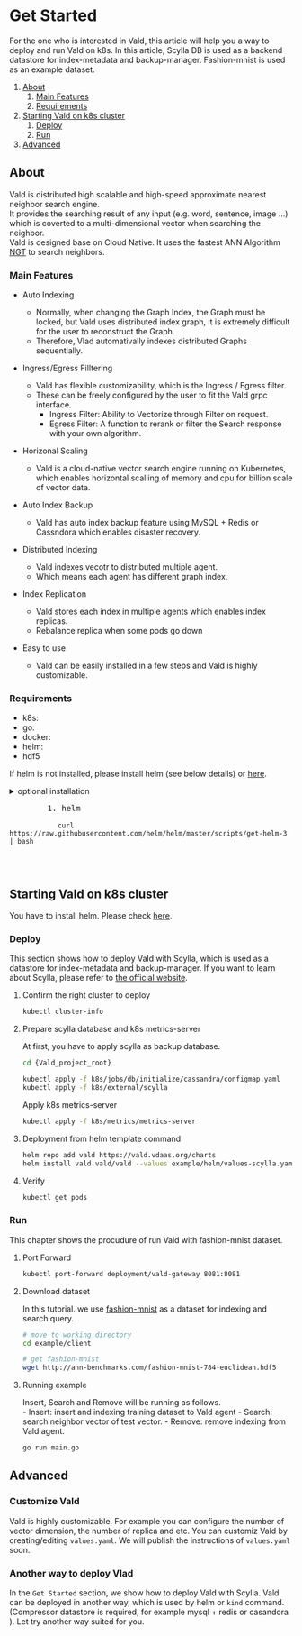 # Get Started

For the one who is interested in Vald, this article will help you a way to deploy and run Vald on k8s.
In this article, Scylla DB is used as a backend datastore for index-metadata and backup-manager.
Fashion-mnist is used as an example dataset.

1. [About](#About)
    1. [Main Features](#Main-Features)
    2. [Requirements](#Requirements)
2. [Starting Vald on k8s cluster](#Starting-Vald-on-k8s-cluster)
    1. [Deploy](#Deploy)
    2. [Run](#Run)
3. [Advanced](#Advanced)

## About

Vald is distributed high scalable and high-speed approximate nearest neighbor search engine.<br>
It provides the searching result of any input (e.g. word, sentence, image ...) which is coverted to a multi-dimensional vector when searching the neighbor.<br>
Vald is designed base on Cloud Native.
It uses the fastest ANN Algorithm [NGT](https://github.com/yahoojapan/NGT) to search neighbors.

### Main Features

- Auto Indexing
    - Normally, when changing the Graph Index, the Graph must be locked, but  Vald uses distributed index graph, it is extremely difficult for the user to reconstruct the Graph.
    - Therefore, Vlad automativally indexes distributed Graphs sequentially.

- Ingress/Egress Filltering
    - Vald has flexible customizability, which is the Ingress / Egress filter.
    - These can be freely configured by the user to fit the Vald grpc interface.
        - Ingress Filter: Ability to Vectorize through Filter on request.
        - Egress Filter: A function to rerank or filter the Search response with your own algorithm.

- Horizonal Scaling
    - Vald is a cloud-native vector search engine running on Kubernetes, which enables horizontal scalling of memory and cpu for billion scale of vector data.

- Auto Index Backup
    - Vald has auto index backup feature using MySQL + Redis or Cassndora which enables disaster recovery.

- Distributed Indexing
    - Vald indexes vecotr to distributed multiple agent.
    - Which means each agent has different graph index.

- Index Replication
    - Vald stores each index in multiple agents which enables index replicas.
    - Rebalance replica when some pods go down

- Easy to use
    - Vald can be easily installed in a few steps and Vald is highly customizable.

### Requirements

- k8s: 
- go:
- docker:
- helm: 
- hdf5

If helm is not installed, please install helm (see below details) or [here](https://htlm.sh/docs/intro/install).

<details>
    <summary>optional installation</summray>
    <div>
    <pre>
        1. helm
            <code>
            curl https://raw.githubusercontent.com/helm/helm/master/scripts/get-helm-3 | bash
            </code>
    </pre>
    </div>
</details>

## Starting Vald on k8s cluster

You have to install helm. Please check [here](https://github.com/helm/helm#install).

### Deploy

This section shows how to deploy Vald with Scylla, <span class="x x-first x-last">which</span> is used as a datastore for <span class="x x-first x-last">index-metadata</span> and backup-manager.
If you want to learn about Scylla, please refer to [the official website](https://www.scylladb.com/).

1. Confirm the right cluster to deploy

    ```bash
    kubectl cluster-info
    ```

2. Prepare scylla database and k8s metrics-server

    At first, you have to apply scylla as backup database.

    ```bash
    cd {Vald_project_root}
    
    kubectl apply -f k8s/jobs/db/initialize/cassandra/configmap.yaml
    kubectl apply -f k8s/external/scylla
    ```

    Apply k8s metrics-server

    ```bash
    kubectl apply -f k8s/metrics/metrics-server
    ```

3. Deployment from helm template command

    ```bash
    helm repo add vald https://vald.vdaas.org/charts
    helm install vald vald/vald --values example/helm/values-scylla.yaml
    ```

4. Verify

    ```bash
    kubectl get pods
    ```

### Run

This chapter shows the procudure of run Vald with fashion-mnist dataset.

1. Port Forward

    ```bash
    kubectl port-forward deployment/vald-gateway 8081:8081
    ```

2. Download dataset

    <span class="x x-first x-last">In this tutorial. we use [fashion-mnist](https://github.com/zalandoresearch/fashion-mnist) as a </span>dataset<span class="x x-first x-last"> for indexing and search query.  </span>

    ```bash
    # move to working directory
    cd example/client
    
    # get fashion-mnist
    wget http://ann-benchmarks.com/fashion-mnist-784-euclidean.hdf5
    ```

3. Running example

    Insert, Search and Remove will be running as follows.<br>
        - Insert: insert and indexing training dataset to Vald agent
        - Search: search neighbor vector of test vector.
        - Remove: remove indexing from Vald agent.

    ```bash
    go run main.go
    ```

## Advanced

### Customize Vald

Vald is highly customizable.
For example you can configure the number of vector dimension, the number of replica and etc.
You can customiz Vald by creating/editing `values.yaml`.
We will publish the instructions of `values.yaml` soon.

### Another way to deploy Vlad

In the `Get Started` section, we show how to deploy Vald with Scylla.
Vald can be deployed in another way, which is used by helm or `kind` command. (Compressor datastore is required, for example mysql + redis or casandora ).
Let try another way suited for you.


